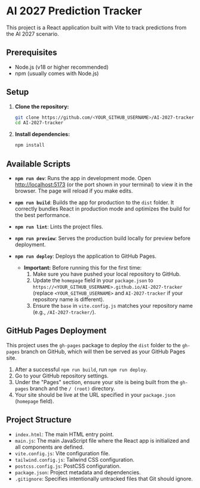 # AI 2027 Prediction Tracker

This project is a React application built with Vite to track predictions from the AI 2027 scenario.

## Prerequisites

*   Node.js (v18 or higher recommended)
*   npm (usually comes with Node.js)

## Setup

1.  **Clone the repository:**
    ```bash
    git clone https://github.com/<YOUR_GITHUB_USERNAME>/AI-2027-tracker.git
    cd AI-2027-tracker
    ```

2.  **Install dependencies:**
    ```bash
    npm install
    ```

## Available Scripts

*   **`npm run dev`**: Runs the app in development mode.
    Open [http://localhost:5173](http://localhost:5173) (or the port shown in your terminal) to view it in the browser.
    The page will reload if you make edits.

*   **`npm run build`**: Builds the app for production to the `dist` folder.
    It correctly bundles React in production mode and optimizes the build for the best performance.

*   **`npm run lint`**: Lints the project files.

*   **`npm run preview`**: Serves the production build locally for preview before deployment.

*   **`npm run deploy`**: Deploys the application to GitHub Pages.
    *   **Important:** Before running this for the first time:
        1.  Make sure you have pushed your local repository to GitHub.
        2.  Update the `homepage` field in your `package.json` to `https://<YOUR_GITHUB_USERNAME>.github.io/AI-2027-tracker` (replace `<YOUR_GITHUB_USERNAME>` and `AI-2027-tracker` if your repository name is different).
        3.  Ensure the `base` in `vite.config.js` matches your repository name (e.g., `/AI-2027-tracker/`).

## GitHub Pages Deployment

This project uses the `gh-pages` package to deploy the `dist` folder to the `gh-pages` branch on GitHub, which will then be served as your GitHub Pages site.

1.  After a successful `npm run build`, run `npm run deploy`.
2.  Go to your GitHub repository settings.
3.  Under the "Pages" section, ensure your site is being built from the `gh-pages` branch and the `/ (root)` directory.
4.  Your site should be live at the URL specified in your `package.json` (`homepage` field).

## Project Structure

*   `index.html`: The main HTML entry point.
*   `main.js`: The main JavaScript file where the React app is initialized and all components are defined.
*   `vite.config.js`: Vite configuration file.
*   `tailwind.config.js`: Tailwind CSS configuration.
*   `postcss.config.js`: PostCSS configuration.
*   `package.json`: Project metadata and dependencies.
*   `.gitignore`: Specifies intentionally untracked files that Git should ignore. 